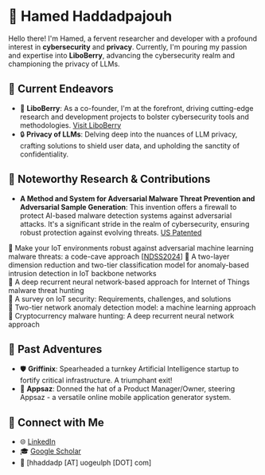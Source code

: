 # 👋 Hamed Haddadpajouh

Hello there! I'm Hamed, a fervent researcher and developer with a profound interest in **cybersecurity** and **privacy**. Currently, I'm pouring my passion and expertise into **LiboBerry**, advancing the cybersecurity realm and championing the privacy of LLMs.

## 🚀 Current Endeavors

- 🍓 **LiboBerry**: As a co-founder, I'm at the forefront, driving cutting-edge research and development projects to bolster cybersecurity tools and methodologies. [Visit LiboBerry](https://www.liboberry.com/)
- 🔒 **Privacy of LLMs**: Delving deep into the nuances of LLM privacy, crafting solutions to shield user data, and upholding the sanctity of confidentiality.

## 📘 Noteworthy Research & Contributions

- **A Method and System for Adversarial Malware Threat Prevention and Adversarial Sample Generation**: This invention offers a firewall to protect AI-based malware detection systems against adversarial attacks. It's a significant stride in the realm of cybersecurity, ensuring robust protection against evolving threats. [US Patented](https://patents.google.com/patent/US20240031401A1/en)
  
📌 Make your IoT environments robust against adversarial machine learning malware threats: a code-cave approach [[NDSS2024](https://www.ndss-symposium.org/ndss-paper/auto-draft-501/)]
📌 A two-layer dimension reduction and two-tier classification model for anomaly-based intrusion detection in IoT backbone networks  
📌 A deep recurrent neural network-based approach for Internet of Things malware threat hunting  
📌 A survey on IoT security: Requirements, challenges, and solutions  
📌 Two-tier network anomaly detection model: a machine learning approach  
📌 Cryptocurrency malware hunting: A deep recurrent neural network approach  

## 🌟 Past Adventures

- 🛡 **Griffinix**: Spearheaded a turnkey Artificial Intelligence startup to fortify critical infrastructure. A triumphant exit!
- 📱 **Appsaz**: Donned the hat of a Product Manager/Owner, steering Appsaz - a versatile online mobile application generator system.

## 💌 Connect with Me

- 🌐 [LinkedIn](https://www.linkedin.com/in/haddadpajouh/)
- 🎓 [Google Scholar](https://scholar.google.com/citations?user=dMDISUgAAAAJ&hl=en)
- 📧 [hhaddadp [AT] uogeulph [DOT] com]

